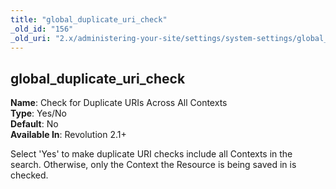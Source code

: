 ```yaml
---
title: "global_duplicate_uri_check"
_old_id: "156"
_old_uri: "2.x/administering-your-site/settings/system-settings/global_duplicate_uri_check"
---
```


global\_duplicate\_uri\_check
-----------------------------

**Name**: Check for Duplicate URIs Across All Contexts   
**Type**: Yes/No   
**Default**: No   
**Available In**: Revolution 2.1+

Select 'Yes' to make duplicate URI checks include all Contexts in the search. Otherwise, only the Context the Resource is being saved in is checked.